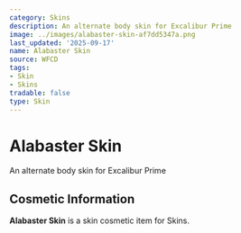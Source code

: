 ```yaml
---
category: Skins
description: An alternate body skin for Excalibur Prime
image: ../images/alabaster-skin-af7dd5347a.png
last_updated: '2025-09-17'
name: Alabaster Skin
source: WFCD
tags:
- Skin
- Skins
tradable: false
type: Skin
---
```


# Alabaster Skin

An alternate body skin for Excalibur Prime

## Cosmetic Information

**Alabaster Skin** is a skin cosmetic item for Skins.

